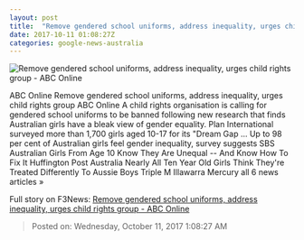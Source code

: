 ```yaml
---
layout: post
title:  "Remove gendered school uniforms, address inequality, urges child rights group - ABC Online"
date: 2017-10-11 01:08:27Z
categories: google-news-australia
---
```


![Remove gendered school uniforms, address inequality, urges child rights group - ABC Online](http://www.abc.net.au/news/image/8102790-1x1-700x700.jpg)

ABC Online Remove gendered school uniforms, address inequality, urges child rights group ABC Online A child rights organisation is calling for gendered school uniforms to be banned following new research that finds Australian girls have a bleak view of gender equality. Plan International surveyed more than 1,700 girls aged 10-17 for its "Dream Gap ... Up to 98 per cent of Australian girls feel gender inequality, survey suggests SBS Australian Girls From Age 10 Know They Are Unequal -- And Know How To Fix It Huffington Post Australia Nearly All Ten Year Old Girls Think They're Treated Differently To Aussie Boys Triple M Illawarra Mercury all 6 news articles »


Full story on F3News: [Remove gendered school uniforms, address inequality, urges child rights group - ABC Online](http://www.f3nws.com/n/VfY3qF)

> Posted on: Wednesday, October 11, 2017 1:08:27 AM

